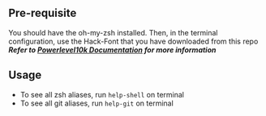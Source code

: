 ## Pre-requisite
You should have the oh-my-zsh installed. Then, in the terminal configuration, use the Hack-Font that you have downloaded from this repo 
***Refer to [Powerlevel10k Documentation](https://github.com/romkatv/powerlevel10k#getting-started) for more information***

## Usage

- To see all zsh aliases, run `help-shell` on terminal
- To see all git aliases, run `help-git` on terminal

